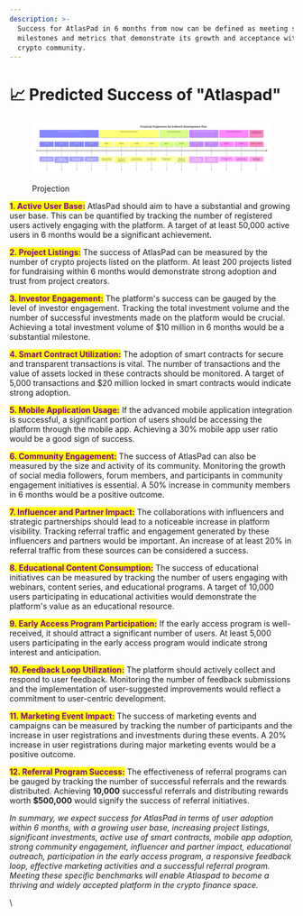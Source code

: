 ```yaml
---
description: >-
  Success for AtlasPad in 6 months from now can be defined as meeting specific
  milestones and metrics that demonstrate its growth and acceptance within the
  crypto community.
---
```


# 📈 Predicted Success of "Atlaspad"

<figure><img src="../.gitbook/assets/diagram(23).png" alt=""><figcaption><p>Projection</p></figcaption></figure>

<mark style="color:purple;">**1. Active User Base:**</mark> AtlasPad should aim to have a substantial and growing user base. This can be quantified by tracking the number of registered users actively engaging with the platform. A target of at least 50,000 active users in 6 months would be a significant achievement.

<mark style="color:purple;">**2. Project Listings:**</mark> The success of AtlasPad can be measured by the number of crypto projects listed on the platform. At least 200 projects listed for fundraising within 6 months would demonstrate strong adoption and trust from project creators.

<mark style="color:purple;">**3. Investor Engagement:**</mark> The platform's success can be gauged by the level of investor engagement. Tracking the total investment volume and the number of successful investments made on the platform would be crucial. Achieving a total investment volume of $10 million in 6 months would be a substantial milestone.

<mark style="color:purple;">**4. Smart Contract Utilization:**</mark> The adoption of smart contracts for secure and transparent transactions is vital. The number of transactions and the value of assets locked in these contracts should be monitored. A target of 5,000 transactions and $20 million locked in smart contracts would indicate strong adoption.

<mark style="color:purple;">**5. Mobile Application Usage:**</mark> If the advanced mobile application integration is successful, a significant portion of users should be accessing the platform through the mobile app. Achieving a 30% mobile app user ratio would be a good sign of success.

<mark style="color:purple;">**6. Community Engagement:**</mark> The success of AtlasPad can also be measured by the size and activity of its community. Monitoring the growth of social media followers, forum members, and participants in community engagement initiatives is essential. A 50% increase in community members in 6 months would be a positive outcome.

<mark style="color:purple;">**7. Influencer and Partner Impact:**</mark> The collaborations with influencers and strategic partnerships should lead to a noticeable increase in platform visibility. Tracking referral traffic and engagement generated by these influencers and partners would be important. An increase of at least 20% in referral traffic from these sources can be considered a success.

<mark style="color:purple;">**8. Educational Content Consumption:**</mark> The success of educational initiatives can be measured by tracking the number of users engaging with webinars, content series, and educational programs. A target of 10,000 users participating in educational activities would demonstrate the platform's value as an educational resource.

<mark style="color:purple;">**9. Early Access Program Participation:**</mark> If the early access program is well-received, it should attract a significant number of users. At least 5,000 users participating in the early access program would indicate strong interest and anticipation.

<mark style="color:purple;">**10. Feedback Loop Utilization:**</mark> The platform should actively collect and respond to user feedback. Monitoring the number of feedback submissions and the implementation of user-suggested improvements would reflect a commitment to user-centric development.

<mark style="color:purple;">**11. Marketing Event Impact:**</mark> The success of marketing events and campaigns can be measured by tracking the number of participants and the increase in user registrations and investments during these events. A 20% increase in user registrations during major marketing events would be a positive outcome.

<mark style="color:purple;">**12. Referral Program Success:**</mark> The effectiveness of referral programs can be gauged by tracking the number of successful referrals and the rewards distributed. Achieving **10,000** successful referrals and distributing rewards worth **$500,000** would signify the success of referral initiatives.\
&#x20;

_In summary, we expect success for AtlasPad in terms of user adoption within 6 months, with a growing user base, increasing project listings, significant investments, active use of smart contracts, mobile app adoption, strong community engagement, influencer and partner impact, educational outreach, participation in the early access program, a responsive feedback loop, effective marketing activities and a successful referral program. Meeting these specific benchmarks will enable Atlaspad to become a thriving and widely accepted platform in the crypto finance space._

\
